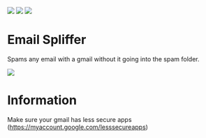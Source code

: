 ![](https://img.shields.io/github/watchers/purelxw/email-spliffer?style=social) ![](https://img.shields.io/github/stars/purelxw/email-spliffer?style=social) ![](https://img.shields.io/github/forks/purelxw/email-spliffer?style=social)

# Email Spliffer
Spams any email with a gmail without it going into the spam folder.

![](https://cdn.discordapp.com/attachments/631162287968747550/798595121406541894/unknown.png)

# Information
Make sure your gmail has less secure apps (https://myaccount.google.com/lesssecureapps)
